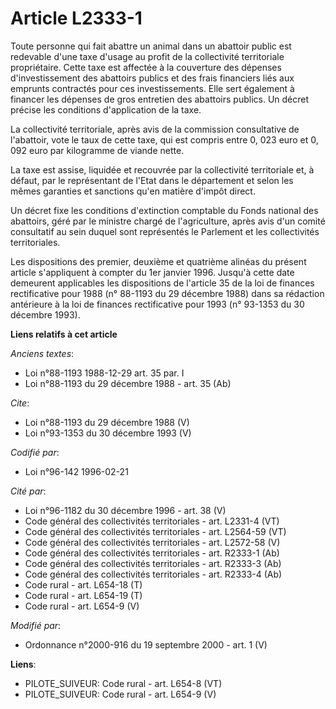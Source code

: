 # Article L2333-1

Toute personne qui fait abattre un animal dans un abattoir public est redevable d'une taxe d'usage au profit de la
collectivité territoriale propriétaire. Cette taxe est affectée à la couverture des dépenses d'investissement des abattoirs
publics et des frais financiers liés aux emprunts contractés pour ces investissements. Elle sert également à financer les
dépenses de gros entretien des abattoirs publics. Un décret précise les conditions d'application de la taxe. 

La collectivité territoriale, après avis de la commission consultative de l'abattoir, vote le taux de cette taxe, qui est
compris entre 0, 023 euro et 0, 092 euro par kilogramme de viande nette. 

La taxe est assise, liquidée et recouvrée par la collectivité territoriale et, à défaut, par le représentant de l'Etat dans
le département et selon les mêmes garanties et sanctions qu'en matière d'impôt direct. 

Un décret fixe les conditions d'extinction comptable du Fonds national des abattoirs, géré par le ministre chargé de
l'agriculture, après avis d'un comité consultatif au sein duquel sont représentés le Parlement et les collectivités
territoriales. 

Les dispositions des premier, deuxième et quatrième alinéas du présent article s'appliquent à compter du 1er janvier 1996.
Jusqu'à cette date demeurent applicables les dispositions de l'article 35 de la loi de finances rectificative pour 1988 (n°
88-1193 du 29 décembre 1988) dans sa rédaction antérieure à la loi de finances rectificative pour 1993 (n° 93-1353 du 30
décembre 1993).

**Liens relatifs à cet article**

_Anciens textes_:

  - Loi n°88-1193 1988-12-29 art. 35 par. I
  - Loi n°88-1193 du 29 décembre 1988 - art. 35 (Ab)

_Cite_:

  - Loi n°88-1193 du 29 décembre 1988 (V)
  - Loi n°93-1353 du 30 décembre 1993 (V)

_Codifié par_:

  - Loi n°96-142 1996-02-21

_Cité par_:

  - Loi n°96-1182 du 30 décembre 1996 - art. 38 (V)
  - Code général des collectivités territoriales - art. L2331-4 (VT)
  - Code général des collectivités territoriales - art. L2564-59 (VT)
  - Code général des collectivités territoriales - art. L2572-58 (V)
  - Code général des collectivités territoriales - art. R2333-1 (Ab)
  - Code général des collectivités territoriales - art. R2333-3 (Ab)
  - Code général des collectivités territoriales - art. R2333-4 (Ab)
  - Code rural - art. L654-18 (T)
  - Code rural - art. L654-19 (T)
  - Code rural - art. L654-9 (V)

_Modifié par_:

  - Ordonnance n°2000-916 du 19 septembre 2000 - art. 1 (V)

**Liens**:

  - PILOTE_SUIVEUR: Code rural - art. L654-8 (VT)
  - PILOTE_SUIVEUR: Code rural - art. L654-9 (V)
